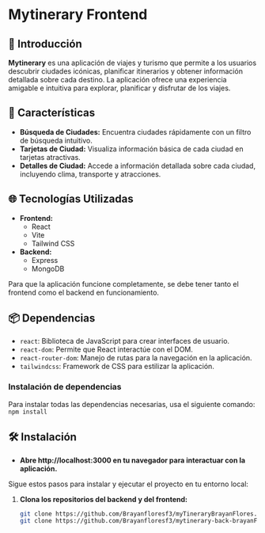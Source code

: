 # Mytinerary Frontend

## 🚀 Introducción

**Mytinerary** es una aplicación de viajes y turismo que permite a los usuarios descubrir ciudades icónicas, planificar itinerarios y obtener información detallada sobre cada destino. La aplicación ofrece una experiencia amigable e intuitiva para explorar, planificar y disfrutar de los viajes.

## 📸 Características

- **Búsqueda de Ciudades:** Encuentra ciudades rápidamente con un filtro de búsqueda intuitivo.  
- **Tarjetas de Ciudad:** Visualiza información básica de cada ciudad en tarjetas atractivas.  
- **Detalles de Ciudad:** Accede a información detallada sobre cada ciudad, incluyendo clima, transporte y atracciones.

## 🌐 Tecnologías Utilizadas

- **Frontend:**
  - React  
  - Vite  
  - Tailwind CSS  
- **Backend:**  
  - Express  
  - MongoDB  

Para que la aplicación funcione completamente, se debe tener tanto el frontend como el backend en funcionamiento.

## 📦 Dependencias

- `react`: Biblioteca de JavaScript para crear interfaces de usuario.  
- `react-dom`: Permite que React interactúe con el DOM.  
- `react-router-dom`: Manejo de rutas para la navegación en la aplicación.  
- `tailwindcss`: Framework de CSS para estilizar la aplicación.

### Instalación de dependencias

Para instalar todas las dependencias necesarias, usa el siguiente comando:  
`npm install`

## 🛠️ Instalación

- **Abre http://localhost:3000 en tu navegador para interactuar con la aplicación.**

Sigue estos pasos para instalar y ejecutar el proyecto en tu entorno local:

1. **Clona los repositorios del backend y del frontend:**  
   ```bash
   git clone https://github.com/Brayanfloresf3/myTineraryBrayanFlores.git
   git clone https://github.com/Brayanfloresf3/mytinerary-back-brayanFlores.git
